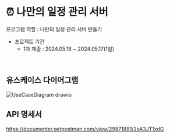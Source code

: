 # ⏰ 나만의 일정 관리 서버
프로그램 역할 : 나만의 일정 관리 서버 만들기
* 프로젝트 기간
  * 1차 제출 : 2024.05.16 ~ 2024.05.17(1일)
<br>

## 유스케이스 다이어그램
![UseCaseDiagram drawio](https://github.com/ysy56/agendaAppServer/assets/78634780/a740492b-d222-4bf5-9c83-5269b8156958)
<br>

## API 명세서
https://documenter.getpostman.com/view/29871881/2sA3JT1xdG
<br>
